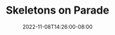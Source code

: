 ---
title: "Skeletons on Parade"
date: 2022-11-08T14:26:00-08:00
description: A group so dedicated we made a website!
backgroundImage: "images/ludo_bg.jpg"
logo: "fa-skull"
draft: true
---